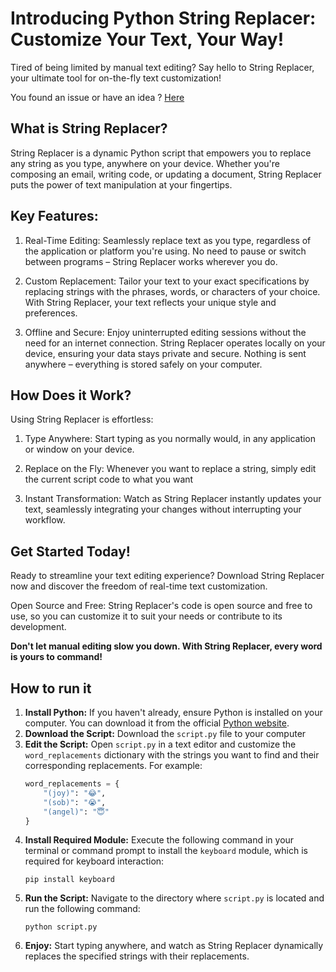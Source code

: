 # Introducing Python String Replacer: Customize Your Text, Your Way!

Tired of being limited by manual text editing? Say hello to String Replacer, your ultimate tool for on-the-fly text customization!

You found an issue or have an idea ? [Here](https://github.com/Jeje2201/Python-Key-Word-Replace/issues/new)

## What is String Replacer?

String Replacer is a dynamic Python script that empowers you to replace any string as you type, anywhere on your device. Whether you're composing an email, writing code, or updating a document, String Replacer puts the power of text manipulation at your fingertips.

## Key Features:

1. Real-Time Editing: Seamlessly replace text as you type, regardless of the application or platform you're using. No need to pause or switch between programs – String Replacer works wherever you do.

1. Custom Replacement: Tailor your text to your exact specifications by replacing strings with the phrases, words, or characters of your choice. With String Replacer, your text reflects your unique style and preferences.

1. Offline and Secure: Enjoy uninterrupted editing sessions without the need for an internet connection. String Replacer operates locally on your device, ensuring your data stays private and secure. Nothing is sent anywhere – everything is stored safely on your computer.

## How Does it Work?

Using String Replacer is effortless:

1. Type Anywhere: Start typing as you normally would, in any application or window on your device.

1. Replace on the Fly: Whenever you want to replace a string, simply edit the current script code to what you want

1. Instant Transformation: Watch as String Replacer instantly updates your text, seamlessly integrating your changes without interrupting your workflow.

## Get Started Today!

Ready to streamline your text editing experience? Download String Replacer now and discover the freedom of real-time text customization.

Open Source and Free: String Replacer's code is open source and free to use, so you can customize it to suit your needs or contribute to its development.

**Don't let manual editing slow you down. With String Replacer, every word is yours to command!**

## How to run it

1. **Install Python:** If you haven't already, ensure Python is installed on your computer. You can download it from the official [Python website](https://www.python.org/).
1. **Download the Script:** Download the `script.py` file to your computer
3. **Edit the Script:** Open `script.py` in a text editor and customize the `word_replacements` dictionary with the strings you want to find and their corresponding replacements. For example:
    ```python
    word_replacements = {
        "(joy)": "😂",
        "(sob)": "😭",
        "(angel)": "😇"
    }
    ```
1. **Install Required Module:** Execute the following command in your terminal or command prompt to install the `keyboard` module, which is required for keyboard interaction:
    ```
    pip install keyboard
    ```
1. **Run the Script:** Navigate to the directory where `script.py` is located and run the following command:
    ```
    python script.py
    ```
1. **Enjoy:** Start typing anywhere, and watch as String Replacer dynamically replaces the specified strings with their replacements.